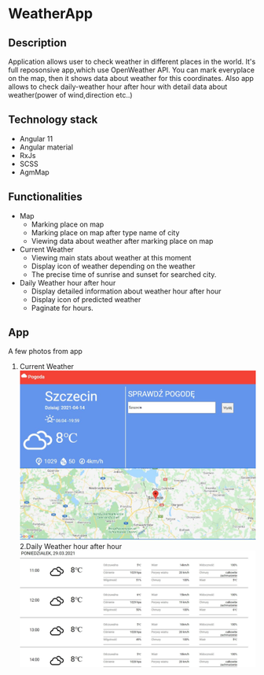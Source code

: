 # WeatherApp

## Description
Application allows user to check weather in different places in the world. It's full reposonsive app,which use OpenWeather API. You can mark everyplace on the map, then it shows data about weather for this coordinates. Also app allows to check daily-weather hour after hour with detail data about weather(power of wind,direction etc..)

## Technology stack

<ul>
  <li>Angular 11</li>
  <li>Angular material</li>
  <li>RxJs</li>
  <li>SCSS</li>
  <li>AgmMap</li>
  
</ul>  

## Functionalities
<ul>
<li>
Map
  <ul>
    <li>Marking place on map</li>
    <li>Marking place on map after type name of city</li>
    <li>Viewing data about weather after marking place on map </li>
  </ul>
</li>
  <li>
 Current Weather
  <ul>
    <li>Viewing main stats about weather at this moment</li>
    <li>Display icon of weather depending on the weather</li>
    <li>The precise time of sunrise and sunset for searched city.</li>
  </ul>
</li>
  <li>
Daily Weather hour after hour
  <ul>
    <li>Display detailed information about weather hour after hour</li>
    <li>Display icon of predicted weather</li>
    <li>Paginate for hours.</li>
  </ul>
</li>

</ul>  


## App
A few photos from app 
1. Current Weather
![](ReadmeImg/current.JPG)
2.Daily Weather hour after hour
![](ReadmeImg/dialy.JPG)
